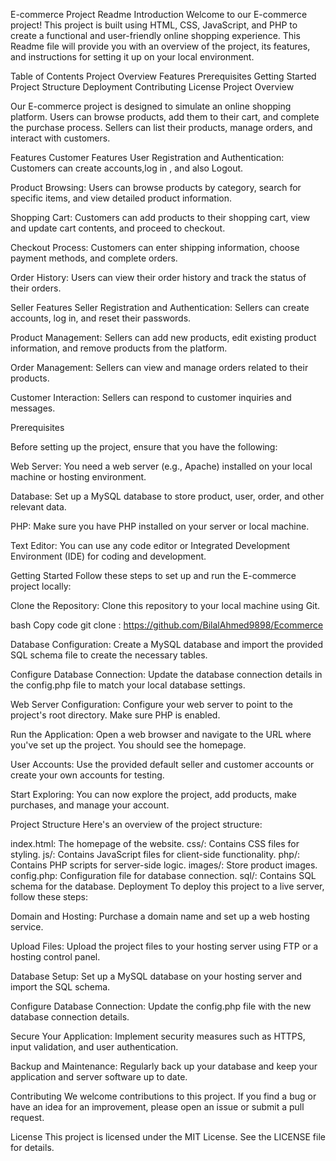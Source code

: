 E-commerce Project Readme
Introduction
Welcome to our E-commerce project!
This project is built using HTML, CSS, JavaScript, and PHP to create a functional and user-friendly online shopping experience. 
This Readme file will provide you with an overview of the project, its features, and instructions for setting it up on your local environment.

Table of Contents
Project Overview
Features
Prerequisites
Getting Started
Project Structure
Deployment
Contributing
License
Project Overview

Our E-commerce project is designed to simulate an online shopping platform.
Users can browse products, add them to their cart, and complete the purchase process. Sellers can list their products, manage orders, and interact with customers.

Features
Customer Features
User Registration and Authentication: Customers can create accounts,log in , and also Logout.

Product Browsing: Users can browse products by category, search for specific items, and view detailed product information.

Shopping Cart: Customers can add products to their shopping cart, view and update cart contents, and proceed to checkout.

Checkout Process: Customers can enter shipping information, choose payment methods, and complete orders.

Order History: Users can view their order history and track the status of their orders.

Seller Features
Seller Registration and Authentication: Sellers can create accounts, log in, and reset their passwords.

Product Management: Sellers can add new products, edit existing product information, and remove products from the platform.

Order Management: Sellers can view and manage orders related to their products.

Customer Interaction: Sellers can respond to customer inquiries and messages.

Prerequisites

Before setting up the project, ensure that you have the following:

Web Server: You need a web server (e.g., Apache) installed on your local machine or hosting environment.

Database: Set up a MySQL database to store product, user, order, and other relevant data.

PHP: Make sure you have PHP installed on your server or local machine.

Text Editor: You can use any code editor or Integrated Development Environment (IDE) for coding and development.

Getting Started
Follow these steps to set up and run the E-commerce project locally:

Clone the Repository: Clone this repository to your local machine using Git.

bash
Copy code
git clone  : https://github.com/BilalAhmed9898/Ecommerce

Database Configuration: Create a MySQL database and import the provided SQL schema file to create the necessary tables.

Configure Database Connection: Update the database connection details in the config.php file to match your local database settings.

Web Server Configuration: Configure your web server to point to the project's root directory. Make sure PHP is enabled.

Run the Application: Open a web browser and navigate to the URL where you've set up the project. You should see the homepage.

User Accounts: Use the provided default seller and customer accounts or create your own accounts for testing.

Start Exploring: You can now explore the project, add products, make purchases, and manage your account.

Project Structure
Here's an overview of the project structure:

index.html: The homepage of the website.
css/: Contains CSS files for styling.
js/: Contains JavaScript files for client-side functionality.
php/: Contains PHP scripts for server-side logic.
images/: Store product images.
config.php: Configuration file for database connection.
sql/: Contains SQL schema for the database.
Deployment
To deploy this project to a live server, follow these steps:

Domain and Hosting: Purchase a domain name and set up a web hosting service.

Upload Files: Upload the project files to your hosting server using FTP or a hosting control panel.

Database Setup: Set up a MySQL database on your hosting server and import the SQL schema.

Configure Database Connection: Update the config.php file with the new database connection details.

Secure Your Application: Implement security measures such as HTTPS, input validation, and user authentication.

Backup and Maintenance: Regularly back up your database and keep your application and server software up to date.

Contributing
We welcome contributions to this project. If you find a bug or have an idea for an improvement, please open an issue or submit a pull request.

License
This project is licensed under the MIT License. See the LICENSE file for details.

